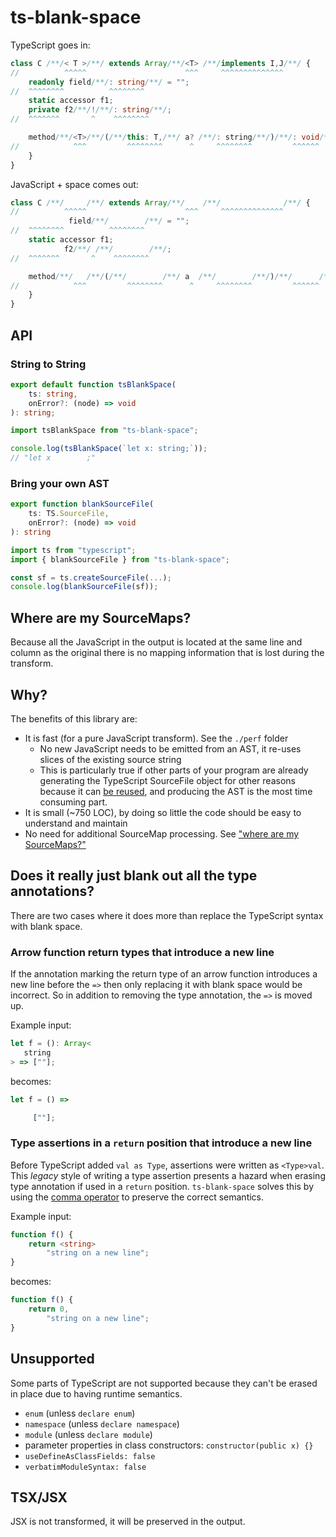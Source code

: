 # ts-blank-space

TypeScript goes in:

```typescript
class C /**/< T >/*︎*/ extends Array/**/<T> /*︎*/implements I,J/*︎*/ {
//          ^^^^^                      ^^^     ^^^^^^^^^^^^^^
    readonly field/**/: string/**/ = "";
//  ^^^^^^^^          ^^^^^^^^
    static accessor f1;
    private f2/**/!/**/: string/*︎*/;
//  ^^^^^^^       ^    ^^^^^^^^

    method/**/<T>/*︎*/(/*︎*/this: T,/**/ a? /*︎*/: string/**/)/*︎*/: void/*︎*/ {
//            ^^^         ^^^^^^^^      ^     ^^^^^^^^         ^^^^^^
    }
}
```

JavaScript + space comes out:

```javascript
class C /**/     /*︎*/ extends Array/**/    /*︎*/              /*︎*/ {
//          ^^^^^                      ^^^     ^^^^^^^^^^^^^^
             field/**/        /**/ = "";
//  ^^^^^^^^          ^^^^^^^^
    static accessor f1;
            f2/**/ /**/        /*︎*/;
//  ^^^^^^^       ^    ^^^^^^^^

    method/**/   /*︎*/(/*︎*/        /**/ a  /*︎*/        /**/)/*︎*/      /*︎*/ {
//            ^^^         ^^^^^^^^      ^     ^^^^^^^^         ^^^^^^
    }
}
```

## API

### String to String

```typescript
export default function tsBlankSpace(
    ts: string,
    onError?: (node) => void
): string;
```

```javascript
import tsBlankSpace from "ts-blank-space";

console.log(tsBlankSpace(`let x: string;`));
// "let x        ;"
```

### Bring your own AST

```typescript
export function blankSourceFile(
    ts: TS.SourceFile,
    onError?: (node) => void
): string
```

```javascript
import ts from "typescript";
import { blankSourceFile } from "ts-blank-space";

const sf = ts.createSourceFile(...);
console.log(blankSourceFile(sf));
```

## Where are my SourceMaps?

Because all the JavaScript in the output is located at the same line and column as the original
there is no mapping information that is lost during the transform.

## Why?

The benefits of this library are:

- It is fast (for a pure JavaScript transform). See the `./perf` folder
  - No new JavaScript needs to be emitted from an AST, it re-uses slices of the existing source string
  - This is particularly true if other parts of your program are already generating the TypeScript SourceFile object for other reasons because it can [be reused](#bring-your-own-ast), and producing the AST is the most time consuming part.
- It is small (~750 LOC), by doing so little the code should be easy to understand and maintain
- No need for additional SourceMap processing. See ["where are my SourceMaps?"](#where-are-my-sourcemaps)

## Does it really just blank out all the type annotations?

There are two cases where it does more than replace the TypeScript syntax with blank space.

### Arrow function return types that introduce a new line

If the annotation marking the return type of an arrow function introduces a new line before the `=>`
then only replacing it with blank space would be incorrect. So in addition to removing the type annotation, the `=>` is moved up.

Example input:

```typescript
let f = (): Array<
   string
> => [""];
```

becomes:

```javascript
let f = () =>

     [""];
```

### Type assertions in a `return` position that introduce a new line

Before TypeScript added `val as Type`, assertions were written as `<Type>val`.
This _legacy_ style of writing a type assertion presents a hazard when erasing
type annotation if used in a `return` position. `ts-blank-space` solves this
by using the [comma operator](https://developer.mozilla.org/en-US/docs/Web/JavaScript/Reference/Operators/Comma_operator) to preserve the correct semantics.

Example input:

```typescript
function f() {
    return <string>
        "string on a new line";
}
```

becomes:

```javascript
function f() {
    return 0,
        "string on a new line";
}
```

## Unsupported

Some parts of TypeScript are not supported because they can't be erased in place due to having
runtime semantics.

- `enum` (unless `declare enum`)
- `namespace` (unless `declare namespace`)
- `module` (unless `declare module`)
- parameter properties in class constructors: `constructor(public x) {}`
- `useDefineAsClassFields: false`
- `verbatimModuleSyntax: false`

## TSX/JSX

JSX is not transformed, it will be preserved in the output.
